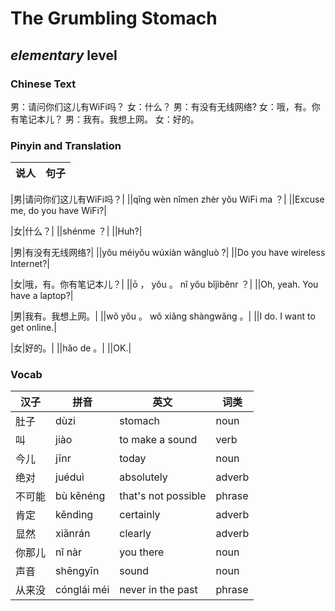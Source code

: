 # The Grumbling Stomach
## *elementary* level

### Chinese Text
男：请问你们这儿有WiFi吗？
女：什么？
男：有没有无线网络?
女：哦，有。你有笔记本儿？
男：我有。我想上网。
女：好的。

### Pinyin and Translation
|说人|句子|
|----|----|

|男|请问你们这儿有WiFi吗？|
||qǐng wèn nǐmen zhèr yǒu WiFi ma ？|
||Excuse me, do you have WiFi?|

|女|什么？|
||shénme ？|
||Huh?|

|男|有没有无线网络?|
||yǒu méiyǒu wúxiàn wǎngluò ?|
||Do you have wireless Internet?|

|女|哦，有。你有笔记本儿？|
||ō ， yǒu 。 nǐ yǒu bǐjìběnr ？|
||Oh, yeah. You have a laptop?|

|男|我有。我想上网。|
||wǒ yǒu 。 wǒ xiǎng shàngwǎng 。|
||I do. I want to get online.|

|女|好的。|
||hǎo de 。|
||OK.|
### Vocab
|汉子|拼音|英文|词类|
|----|----|----|----|
|肚子|dùzi|stomach|noun|
|叫|jiào|to make a sound|verb|
|今儿|jīnr|today|noun|
|绝对|juéduì|absolutely|adverb|
|不可能|bù kěnéng|that's not possible|phrase|
|肯定|kěndìng|certainly|adverb|
|显然|xiǎnrán|clearly|adverb|
|你那儿|nǐ nàr|you there|noun|
|声音|shēngyīn|sound|noun|
|从来没|cónglái méi|never in the past|phrase|
